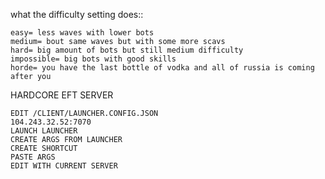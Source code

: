 
what the difficulty setting does::

	easy= less waves with lower bots
	medium= bout same waves but with some more scavs
	hard= big amount of bots but still medium difficulty
	impossible= big bots with good skills
	horde= you have the last bottle of vodka and all of russia is coming after you
	
HARDCORE EFT SERVER 

	EDIT /CLIENT/LAUNCHER.CONFIG.JSON 
	104.243.32.52:7070 
	LAUNCH LAUNCHER 
	CREATE ARGS FROM LAUNCHER 
	CREATE SHORTCUT 
	PASTE ARGS 
	EDIT WITH CURRENT SERVER
